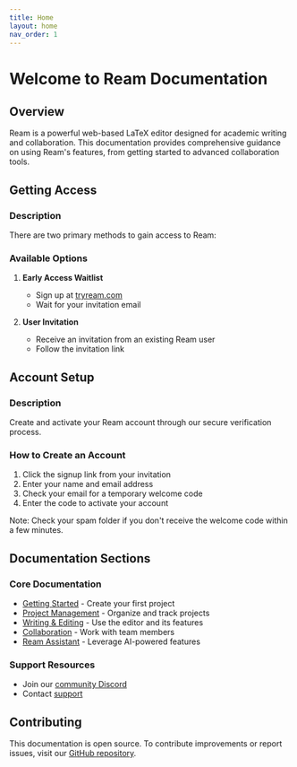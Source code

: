 ```yaml
---
title: Home
layout: home
nav_order: 1
---
```


# Welcome to Ream Documentation

## Overview
Ream is a powerful web-based LaTeX editor designed for academic writing and collaboration. This documentation provides comprehensive guidance on using Ream's features, from getting started to advanced collaboration tools.

## Getting Access

### Description
There are two primary methods to gain access to Ream:

### Available Options
1. **Early Access Waitlist**
   - Sign up at [tryream.com](https://tryream.com)
   - Wait for your invitation email

2. **User Invitation**
   - Receive an invitation from an existing Ream user
   - Follow the invitation link

## Account Setup

### Description
Create and activate your Ream account through our secure verification process.

### How to Create an Account
1. Click the signup link from your invitation
2. Enter your name and email address
3. Check your email for a temporary welcome code
4. Enter the code to activate your account

Note: Check your spam folder if you don't receive the welcome code within a few minutes.

## Documentation Sections

### Core Documentation
- [Getting Started](getting-started) - Create your first project
- [Project Management](project-management) - Organize and track projects
- [Writing & Editing](writing-editing) - Use the editor and its features
- [Collaboration](collaboration) - Work with team members
- [Ream Assistant](ream-assistant) - Leverage AI-powered features

### Support Resources
- Join our [community Discord](https://discord.gg/QaAhWUtFqt)
- Contact [support](mailto:support@ream.org)

## Contributing
This documentation is open source. To contribute improvements or report issues, visit our [GitHub repository](https://github.com/ream-team/help).
